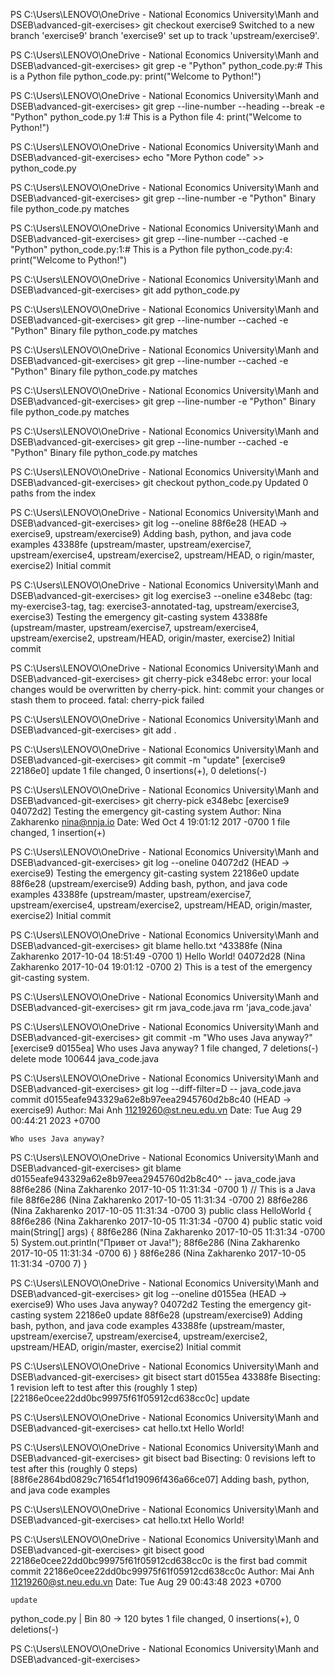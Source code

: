 
PS C:\Users\LENOVO\OneDrive - National Economics University\Manh and DSEB\advanced-git-exercises> git checkout exercise9
Switched to a new branch 'exercise9'
branch 'exercise9' set up to track 'upstream/exercise9'.

PS C:\Users\LENOVO\OneDrive - National Economics University\Manh and DSEB\advanced-git-exercises> git grep -e "Python"
python_code.py:# This is a Python file
python_code.py:    print("Welcome to Python!")

PS C:\Users\LENOVO\OneDrive - National Economics University\Manh and DSEB\advanced-git-exercises> git grep --line-number --heading --break -e "Python"
python_code.py
1:# This is a Python file
4:    print("Welcome to Python!")

PS C:\Users\LENOVO\OneDrive - National Economics University\Manh and DSEB\advanced-git-exercises> echo "More Python code" >> python_code.py

PS C:\Users\LENOVO\OneDrive - National Economics University\Manh and DSEB\advanced-git-exercises> git grep --line-number -e "Python"
Binary file python_code.py matches

PS C:\Users\LENOVO\OneDrive - National Economics University\Manh and DSEB\advanced-git-exercises> git grep --line-number --cached -e "Python"
python_code.py:1:# This is a Python file
python_code.py:4:    print("Welcome to Python!")

PS C:\Users\LENOVO\OneDrive - National Economics University\Manh and DSEB\advanced-git-exercises> git add python_code.py

PS C:\Users\LENOVO\OneDrive - National Economics University\Manh and DSEB\advanced-git-exercises> git grep --line-number --cached -e "Python"
Binary file python_code.py matches

PS C:\Users\LENOVO\OneDrive - National Economics University\Manh and DSEB\advanced-git-exercises> git grep --line-number --cached -e "Python"
Binary file python_code.py matches

PS C:\Users\LENOVO\OneDrive - National Economics University\Manh and DSEB\advanced-git-exercises>  git grep --line-number -e "Python"
Binary file python_code.py matches

PS C:\Users\LENOVO\OneDrive - National Economics University\Manh and DSEB\advanced-git-exercises> git grep --line-number --cached -e "Python"
Binary file python_code.py matches

PS C:\Users\LENOVO\OneDrive - National Economics University\Manh and DSEB\advanced-git-exercises> git checkout python_code.py
Updated 0 paths from the index

PS C:\Users\LENOVO\OneDrive - National Economics University\Manh and DSEB\advanced-git-exercises> git log --oneline
88f6e28 (HEAD -> exercise9, upstream/exercise9) Adding bash, python, and java code examples
43388fe (upstream/master, upstream/exercise7, upstream/exercise4, upstream/exercise2, upstream/HEAD, o
rigin/master, exercise2) Initial commit

PS C:\Users\LENOVO\OneDrive - National Economics University\Manh and DSEB\advanced-git-exercises> git log exercise3 --oneline
e348ebc (tag: my-exercise3-tag, tag: exercise3-annotated-tag, upstream/exercise3, exercise3) Testing the emergency git-casting system
43388fe (upstream/master, upstream/exercise7, upstream/exercise4, upstream/exercise2, upstream/HEAD, origin/master, exercise2) Initial commit

PS C:\Users\LENOVO\OneDrive - National Economics University\Manh and DSEB\advanced-git-exercises> git cherry-pick e348ebc
error: your local changes would be overwritten by cherry-pick.
hint: commit your changes or stash them to proceed.
fatal: cherry-pick failed

PS C:\Users\LENOVO\OneDrive - National Economics University\Manh and DSEB\advanced-git-exercises> git add .

PS C:\Users\LENOVO\OneDrive - National Economics University\Manh and DSEB\advanced-git-exercises> git commit -m "update"
[exercise9 22186e0] update
 1 file changed, 0 insertions(+), 0 deletions(-)

PS C:\Users\LENOVO\OneDrive - National Economics University\Manh and DSEB\advanced-git-exercises> git cherry-pick e348ebc
[exercise9 04072d2] Testing the emergency git-casting system
 Author: Nina Zakharenko <nina@nnja.io>
 Date: Wed Oct 4 19:01:12 2017 -0700
 1 file changed, 1 insertion(+)

PS C:\Users\LENOVO\OneDrive - National Economics University\Manh and DSEB\advanced-git-exercises> git log --oneline
04072d2 (HEAD -> exercise9) Testing the emergency git-casting system
22186e0 update
88f6e28 (upstream/exercise9) Adding bash, python, and java code examples
43388fe (upstream/master, upstream/exercise7, upstream/exercise4, upstream/exercise2, upstream/HEAD, origin/master, exercise2) Initial commit

PS C:\Users\LENOVO\OneDrive - National Economics University\Manh and DSEB\advanced-git-exercises> git blame hello.txt
^43388fe (Nina Zakharenko 2017-10-04 18:51:49 -0700 1) Hello World!
04072d28 (Nina Zakharenko 2017-10-04 19:01:12 -0700 2) This is a test of the emergency git-casting system.

PS C:\Users\LENOVO\OneDrive - National Economics University\Manh and DSEB\advanced-git-exercises>  git rm java_code.java
rm 'java_code.java'

PS C:\Users\LENOVO\OneDrive - National Economics University\Manh and DSEB\advanced-git-exercises> git commit -m "Who uses Java anyway?"
[exercise9 d0155ea] Who uses Java anyway?
 1 file changed, 7 deletions(-)
 delete mode 100644 java_code.java

PS C:\Users\LENOVO\OneDrive - National Economics University\Manh and DSEB\advanced-git-exercises> git log --diff-filter=D -- java_code.java
commit d0155eafe943329a62e8b97eea2945760d2b8c40 (HEAD -> exercise9)
Author: Mai Anh <11219260@st.neu.edu.vn>
Date:   Tue Aug 29 00:44:21 2023 +0700

    Who uses Java anyway?

PS C:\Users\LENOVO\OneDrive - National Economics University\Manh and DSEB\advanced-git-exercises> git blame d0155eafe943329a62e8b97eea2945760d2b8c40^ -- java_code.java
88f6e286 (Nina Zakharenko 2017-10-05 11:31:34 -0700 1) // This is a Java file
88f6e286 (Nina Zakharenko 2017-10-05 11:31:34 -0700 2)
88f6e286 (Nina Zakharenko 2017-10-05 11:31:34 -0700 3) public class HelloWorld {
88f6e286 (Nina Zakharenko 2017-10-05 11:31:34 -0700 4)    public static void main(String[] args) {
88f6e286 (Nina Zakharenko 2017-10-05 11:31:34 -0700 5)       System.out.println("Привет от Java!");
88f6e286 (Nina Zakharenko 2017-10-05 11:31:34 -0700 6)    }
88f6e286 (Nina Zakharenko 2017-10-05 11:31:34 -0700 7) }

PS C:\Users\LENOVO\OneDrive - National Economics University\Manh and DSEB\advanced-git-exercises> git log --oneline
d0155ea (HEAD -> exercise9) Who uses Java anyway?
04072d2 Testing the emergency git-casting system
22186e0 update
88f6e28 (upstream/exercise9) Adding bash, python, and java code examples
43388fe (upstream/master, upstream/exercise7, upstream/exercise4, upstream/exercise2, upstream/HEAD, origin/master, exercise2) Initial commit

PS C:\Users\LENOVO\OneDrive - National Economics University\Manh and DSEB\advanced-git-exercises> git bisect start d0155ea 43388fe
Bisecting: 1 revision left to test after this (roughly 1 step)
[22186e0cee22dd0bc99975f61f05912cd638cc0c] update

PS C:\Users\LENOVO\OneDrive - National Economics University\Manh and DSEB\advanced-git-exercises> cat hello.txt
Hello World!

PS C:\Users\LENOVO\OneDrive - National Economics University\Manh and DSEB\advanced-git-exercises> git bisect bad
Bisecting: 0 revisions left to test after this (roughly 0 steps)
[88f6e2864bd0829c71654f1d19096f436a66ce07] Adding bash, python, and java code examples

PS C:\Users\LENOVO\OneDrive - National Economics University\Manh and DSEB\advanced-git-exercises> cat hello.txt
Hello World!

PS C:\Users\LENOVO\OneDrive - National Economics University\Manh and DSEB\advanced-git-exercises> git bisect good
22186e0cee22dd0bc99975f61f05912cd638cc0c is the first bad commit
commit 22186e0cee22dd0bc99975f61f05912cd638cc0c
Author: Mai Anh <11219260@st.neu.edu.vn>
Date:   Tue Aug 29 00:43:48 2023 +0700

    update

 python_code.py | Bin 80 -> 120 bytes
 1 file changed, 0 insertions(+), 0 deletions(-)

PS C:\Users\LENOVO\OneDrive - National Economics University\Manh and DSEB\advanced-git-exercises> 